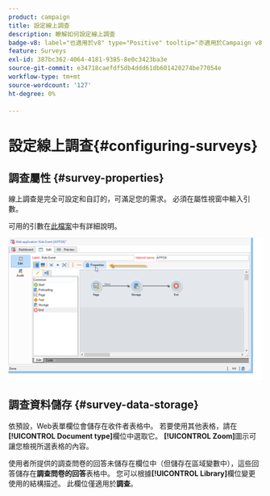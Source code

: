 ```yaml
---
product: campaign
title: 設定線上調查
description: 瞭解如何設定線上調查
badge-v8: label="也適用於v8" type="Positive" tooltip="亦適用於Campaign v8"
feature: Surveys
exl-id: 387bc362-4064-4181-9385-8e0c3423ba3e
source-git-commit: e34718caefdf5db4ddd61db601420274be77054e
workflow-type: tm+mt
source-wordcount: '127'
ht-degree: 0%

---
```


# 設定線上調查{#configuring-surveys}



## 調查屬性 {#survey-properties}

線上調查是完全可設定和自訂的，可滿足您的需求。 必須在屬性視窗中輸入引數。

可用的引數在[此檔案](../../web/using/defining-web-forms-properties.md)中有詳細說明。

![](assets/s_ncs_admin_survey_properties_general.png)

## 調查資料儲存 {#survey-data-storage}

依預設，Web表單欄位會儲存在收件者表格中。 若要使用其他表格，請在&#x200B;**[!UICONTROL Document type]**&#x200B;欄位中選取它。 **[!UICONTROL Zoom]**&#x200B;圖示可讓您檢視所選表格的內容。

使用者所提供的調查問卷的回答未儲存在欄位中（但儲存在區域變數中），這些回答儲存在&#x200B;**調查問卷的回答**&#x200B;表格中。 您可以根據&#x200B;**[!UICONTROL Library]**&#x200B;欄位變更使用的結構描述。 此欄位僅適用於&#x200B;**調查**。
